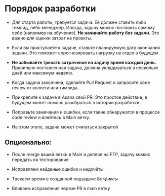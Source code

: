 # Порядок разработки

- Для старта работы, требуется задача. Её должен ставить либо тимлид, либо менеджер. Иногда, задачу можно поставить самому себе (например на обучение). **Не начинайте работу без задачи**. Это важно для оценки затрат на проекты.

- Если вы приступаете к задаче, ставьте планируемую дату окончания задачи. Это поможет спрогнозировать нагрузку на отдел в будущем.

- **Не забывайте трекать затраченое на задачу время каждый день.** Правильно поставленная задача, должна укладываться в несколько дней или максимум неделю. 

- Когда задача закончена, сделайте Pull Request и запросите code review от коллеги или тимлида. 

- Прикрепите к задаче в Asana свой PR. Это простое действие, в будущем может помочь разобраться в истории разработки.

- Поправьте замечания и ошибки, если такие обнаружатся в процессе code review и влейтесь в Main ветку.

- На этом этапе, задача может считаться закрытой


## Опционально:

 - После merge вашей ветки в Main и деплоя на FTP, задачу можно передать на тестирование

- Исправляем найденые ошибки и недочёты

- Трекаем время в созданной подзадаче *Багфиксы*

- Вливаем исправления черезе PR в main ветку
